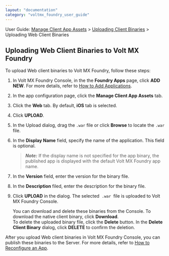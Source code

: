 ```yaml
---
layout: "documentation"
category: "voltmx_foundry_user_guide"
---
```

                              

User Guide: [Manage Client App Assets](Manage_Client_App_Assets.html) > [Uploading Client Binaries](Upload_Client_Binaries.html) > Uploading Web Client Binaries

Uploading Web Client Binaries to Volt MX Foundry
-----------------------------------------------

To upload Web client binaries to Volt MX Foundry, follow these steps:

1.  In Volt MX Foundry Console, in the the **Foundry Apps** page, click **ADD NEW**. For more details, refer to [How to Add Applications](Adding_Applications.html).
2.  In the app configuration page, click the **Manage Client App Assets** tab.
3.  Click the **Web** tab. By default, **iOS** tab is selected.

1.  Click **UPLOAD**.
2.  In the Upload dialog, drag the `.war` file or click **Browse** to locate the `.war` file.
3.  In the **Display Name** field, specify the name of the application. This field is optional.
    
    > **_Note:_** If the display name is not specified for the app binary, the published app is displayed with the default Volt MX Foundry app name.
    
4.  In the **Version** field, enter the version for the binary file.
5.  In the **Description** filed, enter the description for the binary file.
6.  Click **UPLOAD** in the dialog. The selected  `.war`  file is uploaded to Volt MX Foundry Console.  
    
    You can download and delete these binaries from the Console. To download the native client binary, click **Download**.  
    To delete the uploaded binary file, click the **Delete** button. In the **Delete Client Binary** dialog, click **DELETE** to confirm the deletion.
    

After you upload Web client binaries in Volt MX Foundry Console, you can publish these binaries to the Server. For more details, refer to [How to Reconfigure an App](ServiceReconfig.html#reconfiguring-a-service).
